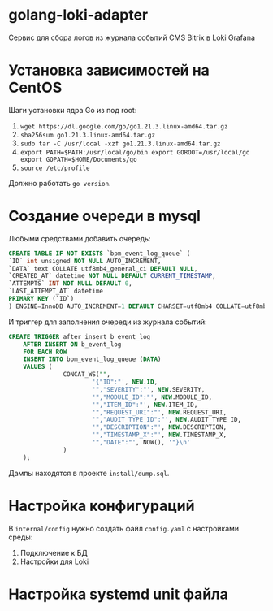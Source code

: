 # golang-loki-adapter 
Сервис для сбора логов из журнала событий CMS Bitrix в Loki Grafana 

# Установка зависимостей на CentOS
Шаги установки ядра Go из под root:
1.	`wget https://dl.google.com/go/go1.21.3.linux-amd64.tar.gz`
2.	`sha256sum go1.21.3.linux-amd64.tar.gz`
3.	`sudo tar -C /usr/local -xzf go1.21.3.linux-amd64.tar.gz`
4.	`export PATH=$PATH:/usr/local/go/bin export GOROOT=/usr/local/go export GOPATH=$HOME/Documents/go`
5.  `source /etc/profile`

Должно работать `go version`.

# Создание очереди в mysql
Любыми средствами добавить очередь:
```sql
CREATE TABLE IF NOT EXISTS `bpm_event_log_queue` (
`ID` int unsigned NOT NULL AUTO_INCREMENT,
`DATA` text COLLATE utf8mb4_general_ci DEFAULT NULL,
`CREATED_AT` datetime NOT NULL DEFAULT CURRENT_TIMESTAMP,
`ATTEMPTS` INT NOT NULL DEFAULT 0,
`LAST_ATTEMPT_AT` datetime
PRIMARY KEY (`ID`)
) ENGINE=InnoDB AUTO_INCREMENT=1 DEFAULT CHARSET=utf8mb4 COLLATE=utf8mb4_general_ci;
```
И триггер для заполнения очереди из журнала событий:
```sql
CREATE TRIGGER after_insert_b_event_log
    AFTER INSERT ON b_event_log
    FOR EACH ROW
    INSERT INTO bpm_event_log_queue (DATA)
    VALUES (
               CONCAT_WS("",
                       '{"ID":"', NEW.ID,
                       '","SEVERITY":"', NEW.SEVERITY,
                       '","MODULE_ID":"', NEW.MODULE_ID,
                       '","ITEM_ID":"', NEW.ITEM_ID,
                       '","REQUEST_URI":"', NEW.REQUEST_URI,
                       '","AUDIT_TYPE_ID":"', NEW.AUDIT_TYPE_ID,
                       '","DESCRIPTION":"', NEW.DESCRIPTION,
                       '","TIMESTAMP_X":"', NEW.TIMESTAMP_X,
                       '","DATE":"', NOW(), '"}\n'
               )
    );
```

Дампы находятся в проекте `install/dump.sql`.

# Настройка конфигураций
В `internal/config` нужно создать файл `config.yaml` с настройками среды:
1. Подключение к БД
2. Настройки для Loki

# Настройка systemd unit файла
